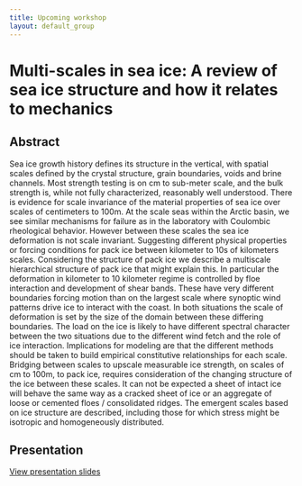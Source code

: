 ```yaml
---
title: Upcoming workshop
layout: default_group
---
```

# Multi-scales in sea ice: A review of sea ice structure and how it relates to mechanics
## Abstract

Sea ice growth history defines its structure in the vertical, with spatial scales defined by the crystal structure, grain boundaries, voids and brine channels. Most strength testing is on cm to sub-meter scale, and the bulk strength is, while not fully characterized, reasonably well understood. There is evidence for scale invariance of the material properties of sea ice over scales of centimeters to 100m. At the scale seas within the Arctic basin, we see similar mechanisms for failure as in the laboratory with Coulombic rheological behavior. However between these scales the sea ice deformation is not scale invariant. Suggesting different physical properties or forcing conditions for pack ice between kilometer to 10s of kilometers scales. Considering the structure of pack ice we describe a multiscale hierarchical structure of pack ice that might explain this. In particular the deformation in kilometer to 10 kilometer regime is controlled by floe interaction and development of shear bands. These have very different boundaries forcing motion than on the largest scale where synoptic wind patterns drive ice to interact with the coast. In both situations the scale of deformation is set by the size of the domain between these differing boundaries. The load on the ice is likely to have different spectral character between the two situations due to the different wind fetch and the role of ice interaction. Implications for modeling are that the different methods should be taken to build empirical constitutive relationships for each scale. Bridging between scales to upscale measurable ice strength, on scales of cm to 100m, to pack ice, requires consideration of the changing structure of the ice between these scales. It can not be expected a sheet of intact ice will behave the same way as a cracked sheet of ice or an aggregate of loose or cemented floes / consolidated ridges. The emergent scales based on ice structure are described, including those for which stress might be isotropic and homogeneously distributed.   


## Presentation
<p><a href="https://drive.google.com/file/d/14f2UPNVo63vkju_8jg_dmDgyuWHfBf9U/view?usp=sharing">View presentation slides</a></p>

